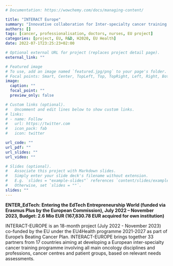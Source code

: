 ```yaml
---
# Documentation: https://wowchemy.com/docs/managing-content/

title: "INTERACT Europe"
summary: "Innovative collaboration for Inter-specialty cancer training across Europe"
authors: []
tags: [cancer, professionalisation, doctors, nurses, EU project]
categories: [project, EU, R&D, H2020, EU Health]
date: 2022-07-1T23:25:23+02:00

# Optional external URL for project (replaces project detail page).
external_link: ""

# Featured image
# To use, add an image named `featured.jpg/png` to your page's folder.
# Focal points: Smart, Center, TopLeft, Top, TopRight, Left, Right, BottomLeft, Bottom, BottomRight.
image:
  caption: ""
  focal_point: ""
  preview_only: false

# Custom links (optional).
#   Uncomment and edit lines below to show custom links.
# links:
# - name: Follow
#   url: https://twitter.com
#   icon_pack: fab
#   icon: twitter

url_code: ""
url_pdf: ""
url_slides: ""
url_video: ""

# Slides (optional).
#   Associate this project with Markdown slides.
#   Simply enter your slide deck's filename without extension.
#   E.g. `slides = "example-slides"` references `content/slides/example-slides.md`.
#   Otherwise, set `slides = ""`.
slides: ""
---
```


**ENTER_EdTech: Entering the EdTech Entrepreneurship World (funded via Erasmus Plus by the European Commission), July 2022 – November 2023, Budget: 2.6 Mio EUR (167,830.78 EUR acquired for own institution)**

INTERACT-EUROPE is an 18-month project (July 2022 - November 2023) co-funded by the EU under the EU4Health programme 2021-2027 as part of Europe’s Beating Cancer Plan. INTERACT-EUROPE brings together 33 partners from 17 countries aiming at developing a European inter-specialty cancer training programme involving all main oncology disciplines and professions, cancer centres and patient groups, based on relevant needs assessments.